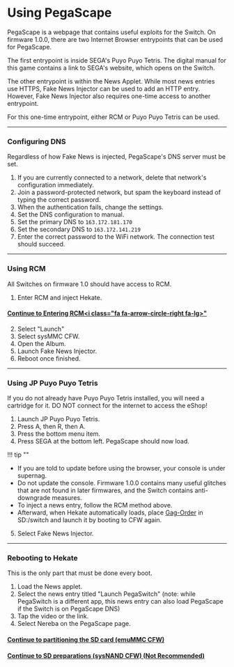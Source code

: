 # Using PegaScape

PegaScape is a webpage that contains useful exploits for the Switch. On firmware 1.0.0, there are two Internet Browser entrypoints that can be used for PegaScape.

The first entrypoint is inside SEGA's Puyo Puyo Tetris. The digital manual for this game contains a link to SEGA's website, which opens on the Switch.

The other entrypoint is within the News Applet. While most news entries use HTTPS, Fake News Injector can be used to add an HTTP entry. However, Fake News Injector also requires one-time access to another entrypoint.

For this one-time entrypoint, either RCM or Puyo Puyo Tetris can be used.

----

### Configuring DNS
Regardless of how Fake News is injected, PegaScape's DNS server must be set.
1. If you are currently connected to a network, delete that network's configuration immediately.
2. Join a password-protected network, but spam the keyboard instead of typing the correct password.
3. When the authentication fails, change the settings.
4. Set the DNS configuration to manual.
5. Set the primary DNS to `163.172.181.170`
6. Set the secondary DNS to `163.172.141.219`
7. Enter the correct password to the WiFi network. The connection test should succeed.

----

### Using RCM
All Switches on firmware 1.0 should have access to RCM.

1. Enter RCM and inject Hekate.
#### [Continue to Entering RCM<i class="fa fa-arrow-circle-right fa-lg></i>"](entering_rcm.md)
2. Select "Launch"
3. Select sysMMC CFW.
4. Open the Album.
5. Launch Fake News Injector.
6. Reboot once finished.

----

### Using JP Puyo Puyo Tetris
If you do not already have Puyo Puyo Tetris installed, you will need a cartridge for it. DO NOT connect for the internet to access the eShop!
1. Launch JP Puyo Puyo Tetris.
2. Press A, then R, then A.
3. Press the bottom menu item.
4. Press SEGA at the bottom left. PegaScape should now load.

!!! tip ""
- If you are told to update before using the browser, your console is under supernag.
- Do not update the console. Firmware 1.0.0 contains many useful glitches that are not found in later firmwares, and the Switch contains anti-downgrade measures.
- To inject a news entry, follow the RCM method above.
- Afterward, when Hekate automatically loads, place <a href="https://github.com/Adubbz/Gag-Order/releases" target="_blank">Gag-Order</a> in SD:/switch and launch it by booting to CFW again.

5. Select Fake News Injector.

----

### Rebooting to Hekate
This is the only part that must be done every boot.
1. Load the News applet.
2. Select the news entry titled "Launch PegaSwitch" (note: while PegaSwitch is a different app, this news entry can also load PegaScape if the Switch is on PegaScape DNS)
3. Tap the video or the link.
4. Select Nereba on the PegaScape page.

#### [Continue to partitioning the SD card (emuMMC CFW) <i class="fa fa-arrow-circle-right fa-lg"></i>](../emummc/partitioning_sd.md)

#### [Continue to SD preparations (sysNAND CFW) (**Not Recommended**) <i class="fa fa-arrow-circle-right fa-lg"></i>](../sysnand/making_essential_backups.md)

